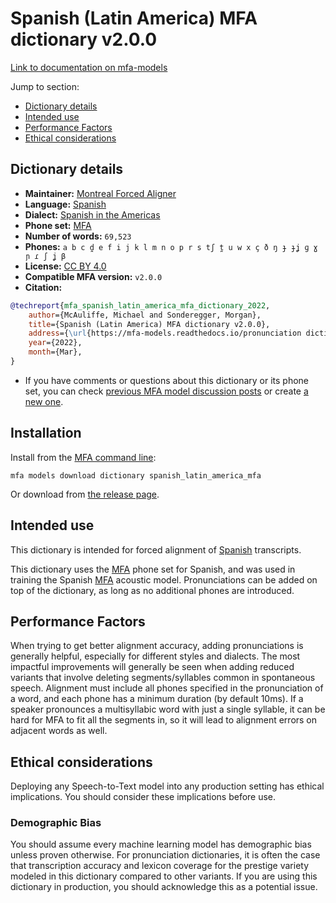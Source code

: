 
# Spanish (Latin America) MFA dictionary v2.0.0

[Link to documentation on mfa-models](https://mfa-models.readthedocs.io/en/main/dictionary/spanish_latin_america_mfa.html)

Jump to section:

- [Dictionary details](#dictionary-details)
- [Intended use](#intended-use)
- [Performance Factors](#performance-factors)
- [Ethical considerations](#ethical-considerations)

## Dictionary details

- **Maintainer:** [Montreal Forced Aligner](https://montreal-forced-aligner.readthedocs.io/)
- **Language:** [Spanish](https://en.wikipedia.org/wiki/Spanish_language)
- **Dialect:** [Spanish in the Americas](https://en.wikipedia.org/wiki/Spanish_language_in_the_Americas)
- **Phone set:** [MFA](https://mfa-models.readthedocs.io/en/refactor/mfa_phone_set.html#spanish)
- **Number of words:** `69,523`
- **Phones:** `a b c d̪ e f i j k l m n o p r s tʃ t̪ u w x ç ð ŋ ɟ ɟʝ ɡ ɣ ɲ ɾ ʃ ʝ β`
- **License:** [CC BY 4.0](https://github.com/MontrealCorpusTools/mfa-models/tree/main/dictionary/spanish/latin_america_mfa/v2.0.0/LICENSE)
- **Compatible MFA version:** `v2.0.0`
- **Citation:**

```bibtex
@techreport{mfa_spanish_latin_america_mfa_dictionary_2022,
	author={McAuliffe, Michael and Sonderegger, Morgan},
	title={Spanish (Latin America) MFA dictionary v2.0.0},
	address={\url{https://mfa-models.readthedocs.io/pronunciation dictionary/Spanish/Spanish (Latin America) MFA dictionary v2_0_0.html}},
	year={2022},
	month={Mar},
}
```

- If you have comments or questions about this dictionary or its phone set, you can check [previous MFA model discussion posts](https://github.com/MontrealCorpusTools/mfa-models/discussions?discussions_q=Spanish+Latin+America+MFA+dictionary+v2.0.0) or create [a new one](https://github.com/MontrealCorpusTools/mfa-models/discussions/new).

## Installation

Install from the [MFA command line](https://montreal-forced-aligner.readthedocs.io/en/latest/user_guide/models/index.html):

```
mfa models download dictionary spanish_latin_america_mfa
```

Or download from [the release page](https://github.com/MontrealCorpusTools/mfa-models/releases/tag/dictionary-spanish_latin_america_mfa-v2.0.0).

## Intended use

This dictionary is intended for forced alignment of [Spanish](https://en.wikipedia.org/wiki/Spanish_language) transcripts.

This dictionary uses the [MFA](https://mfa-models.readthedocs.io/en/refactor/mfa_phone_set.html#spanish) phone set for Spanish, and was used in training the Spanish [MFA](https://mfa-models.readthedocs.io/en/refactor/mfa_phone_set.html#spanish) acoustic model. Pronunciations can be added on top of the dictionary, as long as no additional phones are introduced.

## Performance Factors

When trying to get better alignment accuracy, adding pronunciations is generally helpful, especially for different styles and dialects. The most impactful improvements will generally be seen when adding reduced variants that involve deleting segments/syllables common in spontaneous speech.  Alignment must include all phones specified in the pronunciation of a word, and each phone has a minimum duration (by default 10ms). If a speaker pronounces a multisyllabic word with just a single syllable, it can be hard for MFA to fit all the segments in, so it will lead to alignment errors on adjacent words as well.

## Ethical considerations

Deploying any Speech-to-Text model into any production setting has ethical implications. You should consider these implications before use.

### Demographic Bias

You should assume every machine learning model has demographic bias unless proven otherwise. For pronunciation dictionaries, it is often the case that transcription accuracy and lexicon coverage for the prestige variety modeled in this dictionary compared to other variants. If you are using this dictionary in production, you should acknowledge this as a potential issue.
